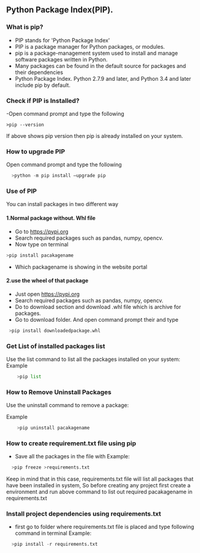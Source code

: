 ## Python Package Index(PIP).

### What is pip?
- PIP stands for 'Python Package Index'
- PIP is a package manager for Python packages, or modules.
- pip is a package-management system used to install and manage software packages written in Python.
- Many packages can be found in the default source for packages and their dependencies
- Python Package Index. Python 2.7.9 and later, and Python 3.4 and later include pip by default.

### Check if PIP is Installed?
-Open  command prompt and type the following

 `>pip --version`

If above shows pip version then pip is already installed on your system.


### How to upgrade PIP
Open  command prompt and type the following
```python
  >python -m pip install –upgrade pip
```

### Use of PIP
You can install packages in two different way

#### 1.Normal package without. Whl file
  - Go to https://pypi.org
  - Search required packages such as pandas, numpy, opencv.
  - Now type on terminal
  ```python
  >pip install pacakagename
  ```
  - Which packagename is showing in the website portal


#### 2.use the wheel of that package
   - Just open https://pypi.org
   - Search required packages such as pandas, numpy, opencv.
   - Do to download section and download .whl file which is archive for packages.
   - Go to download folder. And open command prompt their and type
   ```python
    >pip install downloadedpackage.whl
  ```


### Get List of installed packages list
Use the list command to list all the packages installed on your system:
Example
```python
    >pip list
```
### How to Remove Uninstall Packages
Use the uninstall command to remove a package:

Example
```python
    >pip uninstall pacakagename
````

### How to create requirement.txt file using pip
- Save all the packages in the file with
Example:
```python
  >pip freeze >requirements.txt
```
Keep in mind that in this case, requirements.txt file will list all packages that have been installed in system,
So before creating any project first create a environment and run above command to list out required pacakagename in requirements.txt


### Install project dependencies using requirements.txt
- first go to folder where requirements.txt file is placed and type following command in terminal
Example:
```python
  >pip install -r requirements.txt
```
